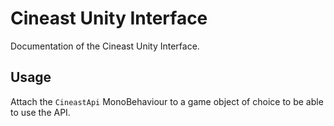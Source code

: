 # Cineast Unity Interface

Documentation of the Cineast Unity Interface.

## Usage

Attach the `CineastApi` MonoBehaviour to a game object of choice to be able to use the API.